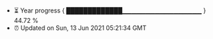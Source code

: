 - ⏳ Year progress { █████████████▁▁▁▁▁▁▁▁▁▁▁▁▁▁▁▁▁ } 44.72 %
- ⏰ Updated on Sun, 13 Jun 2021 05:21:34 GMT

